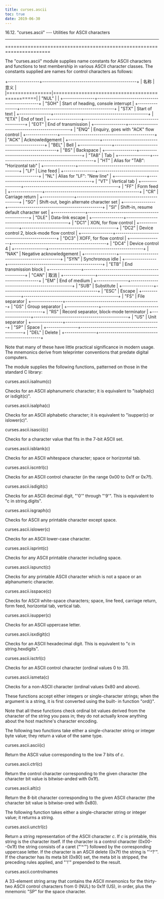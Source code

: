 ```yaml
---
title: curses.ascii
toc: true
date: 2019-06-30
---
```

16.12. "curses.ascii" --- Utilities for ASCII characters
********************************************************

======================================================================

The "curses.ascii" module supplies name constants for ASCII characters
and functions to test membership in various ASCII character classes.
The constants supplied are names for control characters as follows:

+----------------+------------------------------------------------+
| 名称           | 意义                                           |
|================|================================================|
| "NUL"          |                                                |
+----------------+------------------------------------------------+
| "SOH"          | Start of heading, console interrupt            |
+----------------+------------------------------------------------+
| "STX"          | Start of text                                  |
+----------------+------------------------------------------------+
| "ETX"          | End of text                                    |
+----------------+------------------------------------------------+
| "EOT"          | End of transmission                            |
+----------------+------------------------------------------------+
| "ENQ"          | Enquiry, goes with "ACK" flow control          |
+----------------+------------------------------------------------+
| "ACK"          | Acknowledgement                                |
+----------------+------------------------------------------------+
| "BEL"          | Bell                                           |
+----------------+------------------------------------------------+
| "BS"           | Backspace                                      |
+----------------+------------------------------------------------+
| "TAB"          | Tab                                            |
+----------------+------------------------------------------------+
| "HT"           | Alias for "TAB": "Horizontal tab"              |
+----------------+------------------------------------------------+
| "LF"           | Line feed                                      |
+----------------+------------------------------------------------+
| "NL"           | Alias for "LF": "New line"                     |
+----------------+------------------------------------------------+
| "VT"           | Vertical tab                                   |
+----------------+------------------------------------------------+
| "FF"           | Form feed                                      |
+----------------+------------------------------------------------+
| "CR"           | Carriage return                                |
+----------------+------------------------------------------------+
| "SO"           | Shift-out, begin alternate character set       |
+----------------+------------------------------------------------+
| "SI"           | Shift-in, resume default character set         |
+----------------+------------------------------------------------+
| "DLE"          | Data-link escape                               |
+----------------+------------------------------------------------+
| "DC1"          | XON, for flow control                          |
+----------------+------------------------------------------------+
| "DC2"          | Device control 2, block-mode flow control      |
+----------------+------------------------------------------------+
| "DC3"          | XOFF, for flow control                         |
+----------------+------------------------------------------------+
| "DC4"          | Device control 4                               |
+----------------+------------------------------------------------+
| "NAK"          | Negative acknowledgement                       |
+----------------+------------------------------------------------+
| "SYN"          | Synchronous idle                               |
+----------------+------------------------------------------------+
| "ETB"          | End transmission block                         |
+----------------+------------------------------------------------+
| "CAN"          | 取消                                           |
+----------------+------------------------------------------------+
| "EM"           | End of medium                                  |
+----------------+------------------------------------------------+
| "SUB"          | Substitute                                     |
+----------------+------------------------------------------------+
| "ESC"          | Escape                                         |
+----------------+------------------------------------------------+
| "FS"           | File separator                                 |
+----------------+------------------------------------------------+
| "GS"           | Group separator                                |
+----------------+------------------------------------------------+
| "RS"           | Record separator, block-mode terminator        |
+----------------+------------------------------------------------+
| "US"           | Unit separator                                 |
+----------------+------------------------------------------------+
| "SP"           | Space                                          |
+----------------+------------------------------------------------+
| "DEL"          | Delete                                         |
+----------------+------------------------------------------------+

Note that many of these have little practical significance in modern
usage.  The mnemonics derive from teleprinter conventions that predate
digital computers.

The module supplies the following functions, patterned on those in the
standard C library:

curses.ascii.isalnum(c)

   Checks for an ASCII alphanumeric character; it is equivalent to
   "isalpha(c) or isdigit(c)".

curses.ascii.isalpha(c)

   Checks for an ASCII alphabetic character; it is equivalent to
   "isupper(c) or islower(c)".

curses.ascii.isascii(c)

   Checks for a character value that fits in the 7-bit ASCII set.

curses.ascii.isblank(c)

   Checks for an ASCII whitespace character; space or horizontal tab.

curses.ascii.iscntrl(c)

   Checks for an ASCII control character (in the range 0x00 to 0x1f or
   0x7f).

curses.ascii.isdigit(c)

   Checks for an ASCII decimal digit, "'0'" through "'9'".  This is
   equivalent to "c in string.digits".

curses.ascii.isgraph(c)

   Checks for ASCII any printable character except space.

curses.ascii.islower(c)

   Checks for an ASCII lower-case character.

curses.ascii.isprint(c)

   Checks for any ASCII printable character including space.

curses.ascii.ispunct(c)

   Checks for any printable ASCII character which is not a space or an
   alphanumeric character.

curses.ascii.isspace(c)

   Checks for ASCII white-space characters; space, line feed, carriage
   return, form feed, horizontal tab, vertical tab.

curses.ascii.isupper(c)

   Checks for an ASCII uppercase letter.

curses.ascii.isxdigit(c)

   Checks for an ASCII hexadecimal digit.  This is equivalent to "c in
   string.hexdigits".

curses.ascii.isctrl(c)

   Checks for an ASCII control character (ordinal values 0 to 31).

curses.ascii.ismeta(c)

   Checks for a non-ASCII character (ordinal values 0x80 and above).

These functions accept either integers or single-character strings;
when the argument is a string, it is first converted using the built-
in function "ord()".

Note that all these functions check ordinal bit values derived from
the character of the string you pass in; they do not actually know
anything about the host machine's character encoding.

The following two functions take either a single-character string or
integer byte value; they return a value of the same type.

curses.ascii.ascii(c)

   Return the ASCII value corresponding to the low 7 bits of *c*.

curses.ascii.ctrl(c)

   Return the control character corresponding to the given character
   (the character bit value is bitwise-anded with 0x1f).

curses.ascii.alt(c)

   Return the 8-bit character corresponding to the given ASCII
   character (the character bit value is bitwise-ored with 0x80).

The following function takes either a single-character string or
integer value; it returns a string.

curses.ascii.unctrl(c)

   Return a string representation of the ASCII character *c*.  If *c*
   is printable, this string is the character itself.  If the
   character is a control character (0x00--0x1f) the string consists
   of a caret ("'^'") followed by the corresponding uppercase letter.
   If the character is an ASCII delete (0x7f) the string is "'^?'".
   If the character has its meta bit (0x80) set, the meta bit is
   stripped, the preceding rules applied, and "'!'" prepended to the
   result.

curses.ascii.controlnames

   A 33-element string array that contains the ASCII mnemonics for the
   thirty-two ASCII control characters from 0 (NUL) to 0x1f (US), in
   order, plus the mnemonic "SP" for the space character.
